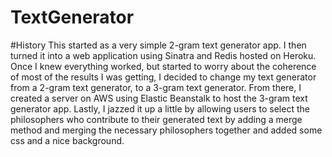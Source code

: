 TextGenerator
=============

#History
This started as a very simple 2-gram text generator app. I then turned it into a web application using Sinatra and Redis hosted on Heroku. Once I knew everything worked, but started to worry about the coherence of most of the results I was getting, I decided to change my text generator from a 2-gram text generator, to a 3-gram text generator. From there, I created a server on AWS using Elastic Beanstalk to host the 3-gram text generator app. Lastly, I jazzed it up a little by allowing users to select the philosophers who contribute to their generated text by adding a merge method and merging the necessary philosophers together and added some css and a nice background.
